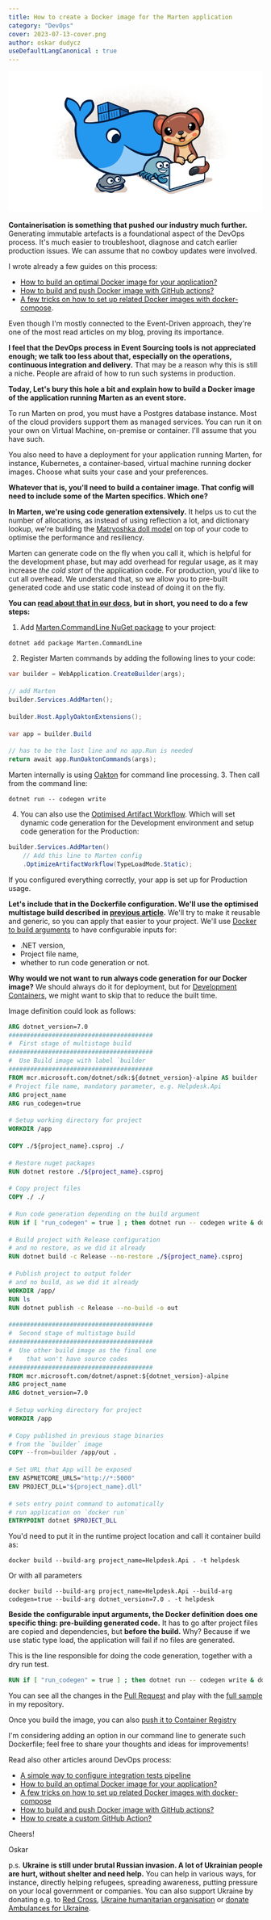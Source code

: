 ```yaml
---
title: How to create a Docker image for the Marten application
category: "DevOps"
cover: 2023-07-13-cover.png
author: oskar dudycz
useDefaultLangCanonical : true
---
```


![cover](2023-07-13-cover.png)

**Containerisation is something that pushed our industry much further.** Generating immutable artefacts is a foundational aspect of the DevOps process. It's much easier to troubleshoot, diagnose and catch earlier production issues. We can assume that no cowboy updates were involved.

I wrote already a few guides on this process:
- [How to build an optimal Docker image for your application?](/pl/how_to_buid_an_optimal_docker_image_for_your_application/)
- [How to build and push Docker image with GitHub actions?](/pl/how_to_buid_and_push_docker_image_with_github_actions/)
- [A few tricks on how to set up related Docker images with docker-compose](/pl/tricks_on_how_to_set_up_related_docker_images/).

Even though I'm mostly connected to the Event-Driven approach, they're one of the most read articles on my blog, proving its importance.

**I feel that the DevOps process in Event Sourcing tools is not appreciated enough; we talk too less about that, especially on the operations, continuous integration and delivery.** That may be a reason why this is still a niche. People are afraid of how to run such systems in production.

**Today, Let's bury this hole a bit and explain how to build a Docker image of the application running Marten as an event store.**

To run Marten on prod, you must have a Postgres database instance. Most of the cloud providers support them as managed services. You can run it on your own on Virtual Machine, on-premise or container. I'll assume that you have such.

You also need to have a deployment for your application running Marten, for instance, Kubernetes, a container-based, virtual machine running docker images. Choose what suits your case and your preferences. 

**Whatever that is, you'll need to build a container image. That config will need to include some of the Marten specifics. Which one?**

**In Marten, we're using code generation extensively.** It helps us to cut the number of allocations, as instead of using reflection a lot, and dictionary lookup, we're building the [Matryoshka doll model](https://en.wikipedia.org/wiki/Matryoshka_doll) on top of your code to optimise the performance and resiliency. 

Marten can generate code on the fly when you call it, which is helpful for the development phase, but may add overhead for regular usage, as it may increase _the cold start_ of the application code. For production, you'd like to cut all overhead. We understand that, so we allow you to pre-built generated code and use static code instead of doing it on the fly.

**You can [read about that in our docs](https://martendb.io/configuration/prebuilding.html), but in short, you need to do a few steps:**
1. Add [Marten.CommandLine NuGet package](https://martendb.io/configuration/cli.html) to your project:
```shell
dotnet add package Marten.CommandLine
```
2. Register Marten commands by adding the following lines to your code:
```csharp
var builder = WebApplication.CreateBuilder(args);

// add Marten
builder.Services.AddMarten();

builder.Host.ApplyOaktonExtensions();

var app = builder.Build

// has to be the last line and no app.Run is needed
return await app.RunOaktonCommands(args);
```
Marten internally is using [Oakton](https://jasperfx.github.io/oakton) for command line processing.
3. Then call from the command line:
```shell
dotnet run -- codegen write
```
4. You can also use the [Optimised Artifact Workflow](https://martendb.io/configuration/optimized_artifact_workflow.html). Which will set dynamic code generation for the Development environment and setup code generation for the Production:
```csharp
builder.Services.AddMarten()
    // Add this line to Marten config
    .OptimizeArtifactWorkflow(TypeLoadMode.Static);
```

If you configured everything correctly, your app is set up for Production usage. 

**Let's include that in the Dockerfile configuration. We'll use the optimised multistage build described in [previous article](/pl/how_to_buid_an_optimal_docker_image_for_your_application/).** We'll try to make it reusable and generic, so you can apply that easier to your project. We'll use [Docker to build arguments](https://docs.docker.com/build/guide/build-args/) to have configurable inputs for:
- .NET version,
- Project file name,
- whether to run code generation or not.

**Why would we not want to run always code generation for our Docker image?** We should always do it for deployment, but for [Development Containers](https://containers.dev/), we might want to skip that to reduce the built time.

Image definition could look as follows:

```dockerfile
ARG dotnet_version=7.0
########################################
#  First stage of multistage build
########################################
#  Use Build image with label `builder
########################################
FROM mcr.microsoft.com/dotnet/sdk:${dotnet_version}-alpine AS builder
# Project file name, mandatory parameter, e.g. Helpdesk.Api
ARG project_name
ARG run_codegen=true

# Setup working directory for project
WORKDIR /app

COPY ./${project_name}.csproj ./

# Restore nuget packages
RUN dotnet restore ./${project_name}.csproj

# Copy project files
COPY ./ ./

# Run code generation depending on the build argument
RUN if [ "run_codegen" = true ] ; then dotnet run -- codegen write & dotnet run -- codegen test; else echo "skipping code generation"; fi

# Build project with Release configuration
# and no restore, as we did it already
RUN dotnet build -c Release --no-restore ./${project_name}.csproj

# Publish project to output folder
# and no build, as we did it already
WORKDIR /app/
RUN ls
RUN dotnet publish -c Release --no-build -o out

########################################
#  Second stage of multistage build
########################################
#  Use other build image as the final one
#    that won't have source codes
########################################
FROM mcr.microsoft.com/dotnet/aspnet:${dotnet_version}-alpine
ARG project_name
ARG dotnet_version=7.0

# Setup working directory for project
WORKDIR /app

# Copy published in previous stage binaries
# from the `builder` image
COPY --from=builder /app/out .

# Set URL that App will be exposed
ENV ASPNETCORE_URLS="http://*:5000"
ENV PROJECT_DLL="${project_name}.dll"

# sets entry point command to automatically
# run application on `docker run`
ENTRYPOINT dotnet $PROJECT_DLL
```

You'd need to put it in the runtime project location and call it container build as:

```shell
docker build --build-arg project_name=Helpdesk.Api . -t helpdesk
```

Or with all parameters

```shell
docker build --build-arg project_name=Helpdesk.Api --build-arg codegen=true --build-arg dotnet_version=7.0 . -t helpdesk
```

**Beside the configurable input arguments, the Docker definition does one specific thing: pre-building generated code.** It has to go after project files are copied and dependencies, but **before the build.** Why? Because if we use static type load, the application will fail if no files are generated.

This is the line responsible for doing the code generation, together with a dry run test.

```dockerfile
RUN if [ "run_codegen" = true ] ; then dotnet run -- codegen write & dotnet run -- codegen test; else echo "skipping code generation"; fi
```

You can see all the changes in the [Pull Request](https://github.com/oskardudycz/EventSourcing.NetCore/pull/218) and play with the [full sample](https://github.com/oskardudycz/EventSourcing.NetCore/tree/main/Sample/Helpdesk) in my repository.

Once you build the image, you can also [push it to Container Registry](/pl/how_to_buid_and_push_docker_image_with_github_actions/)

I'm considering adding an option in our command line to generate such Dockerfile; feel free to share your thoughts and ideas for improvements!

Read also other articles around DevOps process:
- [A simple way to configure integration tests pipeline](/pl/configure_ci_for_integration_tests/)
- [How to build an optimal Docker image for your application?](/pl/how_to_buid_an_optimal_docker_image_for_your_application/)
- [A few tricks on how to set up related Docker images with docker-compose](/pl/tricks_on_how_to_set_up_related_docker_images/)
- [How to build and push Docker image with GitHub actions?](/pl/how_to_buid_and_push_docker_image_with_github_actions/)
- [How to create a custom GitHub Action?](/pl/how_to_create_a_custom_github_action/)

Cheers!

Oskar

p.s. **Ukraine is still under brutal Russian invasion. A lot of Ukrainian people are hurt, without shelter and need help.** You can help in various ways, for instance, directly helping refugees, spreading awareness, putting pressure on your local government or companies. You can also support Ukraine by donating e.g. to [Red Cross](https://www.icrc.org/pl/donate/ukraine), [Ukraine humanitarian organisation](https://savelife.in.ua/pl/donate/) or [donate Ambulances for Ukraine](https://www.gofundme.com/f/help-to-save-the-lives-of-civilians-in-a-war-zone).
